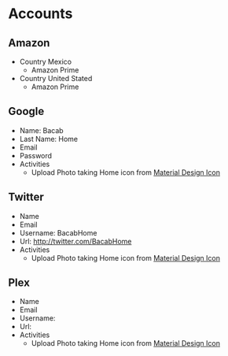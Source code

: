 # Accounts

## Amazon

- Country Mexico
  - Amazon Prime
- Country United Stated
  - Amazon Prime

## Google

- Name: Bacab
- Last Name: Home
- Email
- Password
- Activities
  - Upload Photo taking Home icon from [Material Design Icon](https://materialdesignicons.com/)  

## Twitter

- Name
- Email
- Username: BacabHome
- Url: http://twitter.com/BacabHome
- Activities
  - Upload Photo taking Home icon from [Material Design Icon](https://materialdesignicons.com/)

## Plex

- Name
- Email
- Username: 
- Url: 
- Activities
  - Upload Photo taking Home icon from [Material Design Icon](https://materialdesignicons.com/)

